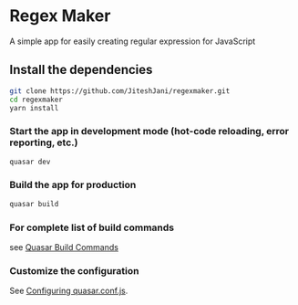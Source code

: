 # Regex Maker

A simple app for easily creating regular expression for JavaScript

## Install the dependencies

```bash
git clone https://github.com/JiteshJani/regexmaker.git
cd regexmaker
yarn install
```

### Start the app in development mode (hot-code reloading, error reporting, etc.)

```bash
quasar dev
```

### Build the app for production

```bash
quasar build
```

### For complete list of build commands

see [Quasar Build Commands](https://quasar.dev/quasar-cli/cli-documentation/build-commands)

### Customize the configuration

See [Configuring quasar.conf.js](https://quasar.dev/quasar-cli/quasar-conf-js).
